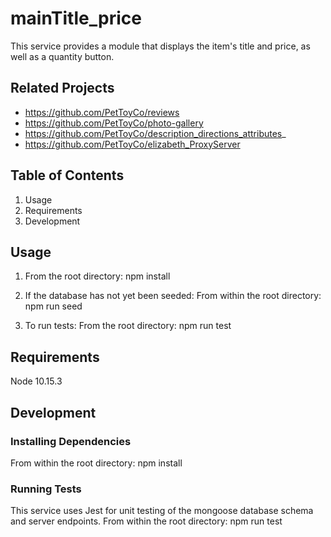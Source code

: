 # mainTitle_price
This service provides a module that displays the item's title and price, as well as a quantity button.

## Related Projects
- https://github.com/PetToyCo/reviews
- https://github.com/PetToyCo/photo-gallery
- https://github.com/PetToyCo/description_directions_attributes_
- https://github.com/PetToyCo/elizabeth_ProxyServer

## Table of Contents
  1. Usage
  2. Requirements
  3. Development

## Usage
1. From the root directory:
npm install

2. If the database has not yet been seeded:
From within the root directory:
npm run seed

3. To run tests:
From the root directory:
npm run test


## Requirements
Node 10.15.3

## Development
### Installing Dependencies
From within the root directory:
npm install

### Running Tests
This service uses Jest for unit testing of the mongoose database schema and server endpoints.
From within the root directory:
npm run test